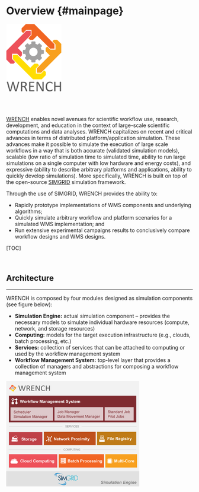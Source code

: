 Overview                        {#mainpage}
============

![Workflow Management System Simulation Workbench](images/logo-vertical.png)

<br /><br />

[WRENCH](http://wrench-project.org) enables novel avenues for scientific workflow use, 
research, development, and education in the context of large-scale scientific 
computations and data analyses.
WRENCH capitalizes on recent and critical advances in terms of distributed 
platform/application simulation. 
These advances make it possible to simulate the execution of large scale 
workflows in a way that is both accurate (validated simulation models), scalable 
(low ratio of simulation time to simulated time, ability to run large simulations 
on a single computer with low hardware and energy costs), and expressive (ability 
to describe arbitrary platforms and applications, ability to quickly develop 
simulations). More specifically, WRENCH is built on top of the open-source 
[SIMGRID](http://simgrid.gforge.inria.fr) simulation framework.

Through the use of SIMGRID, WRENCH provides the ability to: 

- Rapidly prototype implementations of WMS components and underlying algorithms; 
- Quickly simulate arbitrary workflow and platform scenarios for a simulated WMS 
  implementation; and 
- Run extensive experimental campaigns results to conclusively compare workflow 
  designs and WMS designs.

[TOC]

<br />

## Architecture
________

WRENCH is composed by four modules designed as simulation components (see figure
below):

- **Simulation Engine:** actual simulation component – provides the necessary models to simulate individual hardware resources (compute, network, and storage resources)
- **Computing:** models for the target execution infrastructure (e.g., clouds, batch processing, etc.)
- **Services:** collection of services that can be attached to computing or used by the workflow management system
- **Workflow Management System:** top-level layer that provides a collection of managers and abstractions for composing a workflow management system


![Overview of the WRENCH architecture.](images/wrench-architecture.png)
